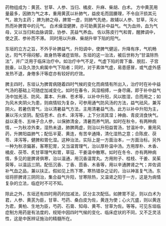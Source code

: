 
药物组成为：黄芪、甘草、人参、当归、橘皮、升麻、柴胡、白术。
方中黄芪用量最多，因肺为气之本，重用黄芪以补肺气，益皮毛而固腠理，不令自汗损其元气，故为主药；
脾为肺之母，脾胃一虚，则肺气先绝，故辅以人参、甘草，泻火热而补脾胃中的元气。
白术燥湿健脾，亦可助黄芪补中益气。气为血帅，血为气母，又以当归和血脉调营，协参、芪益气养血。
佐以陈皮行气和胃，醒脾调中，使之芪、参补而不滞。
同时用以升麻、柴胡升举下陷的阳气。

东垣的立方之旨，不外乎补脾益气，升阳调中，使脾气健运，升降有序，气机畅达，阳气不得闷郁，故身热等诸症皆除。东垣的这一治法，被后世称为“甘温除热法”，并广泛用于临床治疗中。如治疗中气不足，气虚下陷的胃下垂、脱肛、子宫脱垂，以及久泄久痢属中气下陷者；同时，对于素体气虚，易患感冒，或气虚外感发热不退，身倦多汗等症亦有较好的疗效。

脾主四时，东垣认为脾胃病随着四时气候的变化而病情有所出入，治疗时在补中益气汤的基础上可随症加减变化。如时在春令，风湿相搏，一身尽痛，即于补中益气汤中加羌活、防风、藁本、升麻、苍术等，以补中升阳，风以胜湿，合而用之；如为风木夹阴火为患，则病情较为复杂，可参用通气防风汤的方法，益气祛风，兼泻阴火。若暑伤胃气，治以清暑益气方法，主用清暑益气汤。此方以补中升阳为主，兼以泻火坚阴。配伍苍术、白术、泽泻等，上下分消其湿；神曲、青皮消食快气。益以麦冬、五味子合人参，以保肺清金，清暑而养气阴。如时在秋令，有两种病情，一为秋凉外束，湿热未退，肺脾两虚，则治以升阳益胃汤，甘温补中，重用风药，升脾阳益肺气；配伍半夏、黄连，有苦辛通降，清化湿热之意；合陈皮、茯苓、泽泻等，健脾和胃化湿。这种治法，实际上是一方面治本，一方面治标。另外一种为秋凉偏甚，客寒犯胃，又当温胃理气，治以厚朴温中汤。方用厚朴、木香、橘皮、茯苓、炙甘草理气和胃，草寇、干姜温中散寒。如时在冬令、亦有两种病情，多见的是脾肾俱寒，治以温通，用沉香温胃丸。方用附子、桂枝、干姜、吴茱萸等，以温运三阴。配伍沉香、丁香、茴香、木香等，用以辛通脾肾之气；并佐调补气血之品，兼以扶正。假如见上热下寒，寒热错杂之证的，治以神圣复气汤。东垣将肝脾肾三阴同治，集合益气升阳，甘寒除热，又温肾之阳于一方，这是为病情复杂的立法，临症时不可不知。

除此之外，东垣还有四时用药的加减法，区分主次配伍。如脾胃不足，则以白术为君，人参、黄芪为臣，甘草、芍药、桑白皮为佐，黄连为使；心火亢盛，则以黄连为君，黄柏、生地为臣，芍药、石膏、知母、黄芩、甘草为佐。等等。可见东垣临症制方用药是有法度的，规矩中因四时气候的变化、临床症状的不同，又不乏灵活性，这是中医辨证施治的精髓所在。